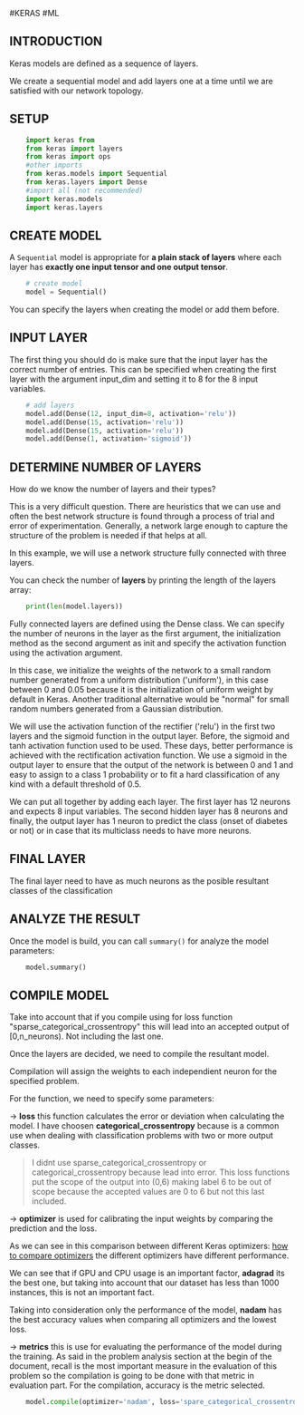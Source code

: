 #KERAS #ML 
## INTRODUCTION

Keras models are defined as a sequence of layers.

We create a sequential model and add layers one at a time until we are satisfied with our network topology.

## SETUP

```PYTHON
	import keras from 
	from keras import layers
	from keras import ops
	#other imports 
	from keras.models import Sequential
	from keras.layers import Dense
	#import all (not recommended)
	import keras.models
	import keras.layers
```

## CREATE MODEL

A `Sequential` model is appropriate for **a plain stack of layers** where each layer has **exactly one input tensor and one output tensor**.

```PYTHON
	# create model
	model = Sequential()
```
You can specify the layers when creating the model or add them before. 

## INPUT LAYER

The first thing you should do is make sure that the input layer has the correct number of entries. This can be specified when creating the first layer with the argument input_dim and setting it to 8 for the 8 input variables.
```PYTHON
	# add layers
	model.add(Dense(12, input_dim=8, activation='relu'))
	model.add(Dense(15, activation='relu'))
	model.add(Dense(15, activation='relu'))
	model.add(Dense(1, activation='sigmoid'))
```

## DETERMINE NUMBER OF LAYERS

How do we know the number of layers and their types?

This is a very difficult question. There are heuristics that we can use and often the best network structure is found through a process of trial and error of experimentation. Generally, a network large enough to capture the structure of the problem is needed if that helps at all.

In this example, we will use a network structure fully connected with three layers.

You can check the number of **layers** by printing the length of the layers array: 
```PYTHON
	print(len(model.layers))
```


Fully connected layers are defined using the Dense class. We can specify the number of neurons in the layer as the first argument, the initialization method as the second argument as init and specify the activation function using the activation argument.

In this case, we initialize the weights of the network to a small random number generated from a uniform distribution ('uniform'), in this case between 0 and 0.05 because it is the initialization of uniform weight by default in Keras. Another traditional alternative would be "normal" for small random numbers generated from a Gaussian distribution.

We will use the activation function of the rectifier ('relu') in the first two layers and the sigmoid function in the output layer. Before, the sigmoid and tanh activation function used to be used. These days, better performance is achieved with the rectification activation function. We use a sigmoid in the output layer to ensure that the output of the network is between 0 and 1 and easy to assign to a class 1 probability or to fit a hard classification of any kind with a default threshold of 0.5.

We can put all together by adding each layer. The first layer has 12 neurons and expects 8 input variables. The second hidden layer has 8 neurons and finally, the output layer has 1 neuron to predict the class (onset of diabetes or not) or in case that its multiclass needs to have more neurons.

## FINAL LAYER 

The final layer need to have as much neurons as the posible resultant classes of the classification

## ANALYZE THE RESULT

Once the model is build, you can call `summary()` for analyze the model parameters: 
```PYTHON
	model.summary()
```


## COMPILE MODEL

Take into account that if you compile using for loss function "sparse_categorical_crossentropy" this will lead into an accepted output of \[0,n_neurons\).  Not including the last one. 

Once the layers are decided, we need to compile the resultant model.

Compilation will assign the weights to each independient neuron for the specified problem.

For the function, we need to specify some parameters:

-> **loss** this function calculates the error or deviation when calculating the model. I have choosen **categorical_crossentropy** because is a common use when dealing with classification problems with two or more output classes.


> I didnt use sparse_categorical_crossentropy or categorical_crossentropy because lead into error. This loss functions put the scope of the output into (0,6) making label 6 to be out of scope because the accepted values are 0 to 6 but not this last included.

-> **optimizer** is used for calibrating the input weights by comparing the prediction and the loss.

As we can see in this comparison between different Keras optimizers: [how to compare optimizers](https://wandb.ai/sauravm/Optimizers/reports/How-to-Compare-Keras-Optimizers-in-Tensorflow-for-Deep-Learning--VmlldzoxNjU1OTA4) the different optimizers have different performance.

We can see that if GPU and CPU usage is an important factor, **adagrad** its the best one, but taking into account that our dataset has less than 1000 instances, this is not an important fact.

Taking into consideration only the performance of the model, **nadam** has the best accuracy values when comparing all optimizers and the lowest loss.

  

-> **metrics** this is use for evaluating the performance of the model during the training. As said in the problem analysis section at the begin of the document, recall is the most important measure in the evaluation of this problem so the compilation is going to be done with that metric in evaluation part. For the compilation, accuracy is the metric selected.

```PYTHON
	model.compile(optimizer='nadam', loss='spare_categorical_crossentropy', metrics=['accuracy'])
```

